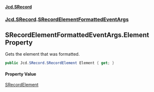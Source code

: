 #### [Jcd.SRecord](index.md 'index')
### [Jcd.SRecord](Jcd.SRecord.md 'Jcd.SRecord').[SRecordElementFormattedEventArgs](Jcd.SRecord.SRecordElementFormattedEventArgs.md 'Jcd.SRecord.SRecordElementFormattedEventArgs')

## SRecordElementFormattedEventArgs.Element Property

Gets the element that was formatted.

```csharp
public Jcd.SRecord.SRecordElement Element { get; }
```

#### Property Value
[SRecordElement](Jcd.SRecord.SRecordElement.md 'Jcd.SRecord.SRecordElement')
